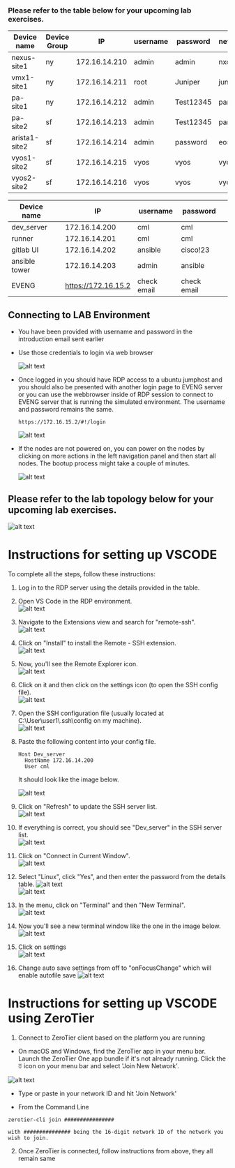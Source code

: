 

### Please refer to the table below for your upcoming lab exercises.

| Device name  | Device Group |      IP       | username | password | network_os |
|--------------|--------------|---------------|----------|----------|------------|
| nexus-site1  |      ny      | 172.16.14.210 |   admin  | admin    |   nxos     |
| vmx1-site1   |      ny      | 172.16.14.211 |   root   | Juniper  |   junos    |
| pa-site1     |      ny      | 172.16.14.212 |   admin  | Test12345|   panos    |
| pa-site2     |      sf      | 172.16.14.213 |   admin  | Test12345|   panos    |
| arista1-site2|      sf      | 172.16.14.214 |   admin  | password |   eos      |
| vyos1-site2  |      sf      | 172.16.14.215 |   vyos   | vyos     |   vyos     |
| vyos2-site2  |      sf      | 172.16.14.216 |   vyos   | vyos     |   vyos     |

| Device name  |              |      IP       | username | password |            |
|--------------|--------------|---------------|----------|----------|------------|
| dev_server   |              | 172.16.14.200 |   cml    |   cml    |            |
| runner       |              | 172.16.14.201 |   cml    |   cml    |            |
| gitlab UI    |              | 172.16.14.202 | ansible  | cisco!23 |            |
| ansible tower|              | 172.16.14.203 |   admin  | ansible  |            |
| EVENG        |              | https://172.16.15.2    | check email    | check email    |

## Connecting to LAB Environment
- You have been provided with username and password in the introduction email sent earlier
- Use those credentials to login via web browser

    ![alt text](assets/image-21.png)

- Once logged in you should have RDP access to a ubuntu jumphost and you should also be presented with another login page to EVENG server or you can use the webbrowser inside of RDP session to connect to EVENG server that is running the simulated environment. The username and password remains the same.

    ```https://172.16.15.2/#!/login```

    ![alt text](assets/image-22.png)

- If the nodes are not powered on, you can power on the nodes by clicking on more actions in the left navigation panel and then start all nodes. The bootup process might take a couple of minutes.

    ![alt text](assets/image-23.png)

## Please refer to the lab topology below for your upcoming lab exercises.

![alt text](assets/image-20.png)

# Instructions for setting up VSCODE
To complete all the steps, follow these instructions:

1. Log in to the RDP server using the details provided in the table.  

2. Open VS Code in the RDP environment.  
   ![alt text](assets/image.png)

3. Navigate to the Extensions view and search for "remote-ssh".  
   ![alt text](assets/image-2.png)

4. Click on "Install" to install the Remote - SSH extension.  
   ![alt text](assets/image-3.png)

5. Now, you'll see the Remote Explorer icon.  
   ![alt text](assets/image-4.png)

6. Click on it and then click on the settings icon (to open the SSH config file).  
   ![alt text](assets/image-5.png)

7. Open the SSH configuration file (usually located at C:\User\user1\\.ssh\config on my machine).  
   ![alt text](assets/image-6.png)

8. Paste the following content into your config file.  
    ```
    Host Dev_server
      HostName 172.16.14.200
      User cml
    ```
   It should look like the image below.

   ![alt text](assets/image-18.png)

9. Click on "Refresh" to update the SSH server list.  
   ![alt text](assets/image-15.png)

10. If everything is correct, you should see "Dev_server" in the SSH server list.  
    ![alt text](assets/image-16.png)

11. Click on "Connect in Current Window".  
    ![alt text](assets/image-17.png)

12. Select "Linux", click "Yes", and then enter the password from the details table.
    ![alt text](assets/image-14.png)  
    ![alt text](assets/image-11.png)

13. In the menu, click on "Terminal" and then "New Terminal".  
    ![alt text](assets/image-12.png)

14. Now you'll see a new terminal window like the one in the image below.
    ![alt text](assets/image-13.png)

15. Click on settings  
    ![alt text](assets/02863b5c-adc8-4cbb-a5ac-25c9ddab5161.png)

16. Change auto save settings from off to "onFocusChange" which will enable autofile save
    ![alt text](assets/960527bc-55a3-4f49-a5fa-4050e119b459.png)


# Instructions for setting up VSCODE using ZeroTier
1. Connect to ZeroTier client based on the platform you are running

- On macOS and Windows, find the ZeroTier app in your menu bar. Launch the ZeroTier One app bundle if it's not already running. Click the ⏁ icon on your menu bar and select 'Join New Network'. 

![alt text](assets/image-19.png)

- Type or paste in your network ID and hit 'Join Network'

- From the Command Line

```text
zerotier-cli join ################

with ############### being the 16-digit network ID of the network you wish to join.
```
2. Once ZeroTier is connected, follow instructions from above, they all remain same
